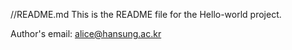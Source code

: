//README.md
This is the README file for the Hello-world project.

Author's email: alice@hansung.ac.kr
